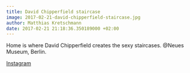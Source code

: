 ```yaml
---
title: David Chipperfield staircase
image: 2017-02-21-david-chipperfield-staircase.jpg
author: Matthias Kretschmann
date: 2017-02-21 21:18:36.350189000 +02:00
---
```


Home is where David Chipperfield creates the sexy staircases. @Neues Museum, Berlin.

[Instagram](https://www.instagram.com/p/BQxQBUQFqw1/)

